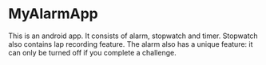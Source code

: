 # MyAlarmApp

This is an android app.
It consists of alarm, stopwatch and timer.
Stopwatch also contains lap recording feature.
The alarm also has a unique feature: it can only be turned off if you complete a challenge.
